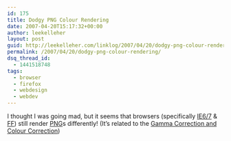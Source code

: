 ```yaml
---
id: 175
title: Dodgy PNG Colour Rendering
date: 2007-04-20T15:17:32+00:00
author: leekelleher
layout: post
guid: http://leekelleher.com/linklog/2007/04/20/dodgy-png-colour-rendering/
permalink: /2007/04/20/dodgy-png-colour-rendering/
dsq_thread_id:
  - 1441518748
tags:
  - browser
  - firefox
  - webdesign
  - webdev
---
```

I thought I was going mad, but it seems that browsers (specifically [IE6/7](http://www.microsoft.com/windows/products/winfamily/ie/default.mspx) & [FF](http://www.spreadfirefox.com/?q=affiliates&id=192858&t=219 "Firefox")) still render [PNG](http://en.wikipedia.org/wiki/PNG)s differently! (It&#8217;s related to the [Gamma Correction and Colour Correction](http://www.hanselman.com/blog/GammaCorrectionAndColorCorrectionPNGIsStillTooHard.aspx))